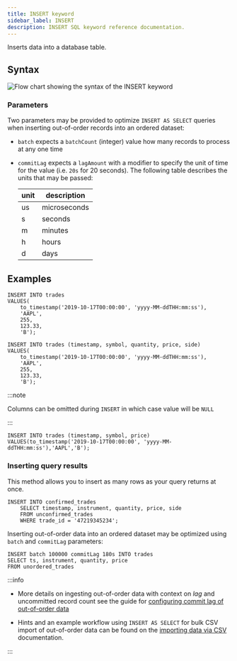 ```yaml
---
title: INSERT keyword
sidebar_label: INSERT
description: INSERT SQL keyword reference documentation.
---
```


Inserts data into a database table.

## Syntax

![Flow chart showing the syntax of the INSERT keyword](/img/docs/diagrams/insert.svg)

### Parameters

Two parameters may be provided to optimize `INSERT AS SELECT` queries when
inserting out-of-order records into an ordered dataset:

- `batch` expects a `batchCount` (integer) value how many records to process at
  any one time
- `commitLag` expects a `lagAmount` with a modifier to specify the unit of time
  for the value (i.e. `20s` for 20 seconds). The following table describes the
  units that may be passed:

  | unit | description  |
  | ---- | ------------ |
  | us   | microseconds |
  | s    | seconds      |
  | m    | minutes      |
  | h    | hours        |
  | d    | days         |

## Examples

```questdb-sql title="Inserting all columns"
INSERT INTO trades
VALUES(
    to_timestamp('2019-10-17T00:00:00', 'yyyy-MM-ddTHH:mm:ss'),
    'AAPL',
    255,
    123.33,
    'B');
```

```questdb-sql title="Specifying schema"
INSERT INTO trades (timestamp, symbol, quantity, price, side)
VALUES(
    to_timestamp('2019-10-17T00:00:00', 'yyyy-MM-ddTHH:mm:ss'),
    'AAPL',
    255,
    123.33,
    'B');
```

:::note

Columns can be omitted during `INSERT` in which case value will be `NULL`

:::

```questdb-sql title="Inserting only specific columns"
INSERT INTO trades (timestamp, symbol, price)
VALUES(to_timestamp('2019-10-17T00:00:00', 'yyyy-MM-ddTHH:mm:ss'),'AAPL','B');
```

### Inserting query results

This method allows you to insert as many rows as your query returns at once.

```questdb-sql title="Insert as select"
INSERT INTO confirmed_trades
    SELECT timestamp, instrument, quantity, price, side
    FROM unconfirmed_trades
    WHERE trade_id = '47219345234';
```

Inserting out-of-order data into an ordered dataset may be optimized using
`batch` and `commitLag` parameters:

```questdb-sql title="Insert as select with lag and batch size"
INSERT batch 100000 commitLag 180s INTO trades
SELECT ts, instrument, quantity, price
FROM unordered_trades
```

:::info

- More details on ingesting out-of-order data with context on _lag_ and
  uncommitted record count see the guide for
  [configuring commit lag of out-of-order data](/docs/guides/out-of-order-commit-lag/)

- Hints and an example workflow using `INSERT AS SELECT` for bulk CSV import of
  out-of-order data can be found on the
  [importing data via CSV](/docs/guides/importing-data/#large-datasets-with-out-of-order-data)
  documentation.

:::
